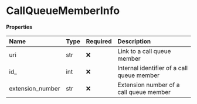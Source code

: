 # CallQueueMemberInfo

**Properties**

| Name             | Type | Required | Description                                |
| :--------------- | :--- | :------- | :----------------------------------------- |
| uri              | str  | ❌       | Link to a call queue member                |
| id\_             | int  | ❌       | Internal identifier of a call queue member |
| extension_number | str  | ❌       | Extension number of a call queue member    |

<!-- This file was generated by liblab | https://liblab.com/ -->
